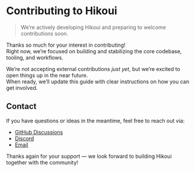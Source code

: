 # Contributing to Hikoui

> We’re actively developing Hikoui and preparing to welcome contributions soon.

Thanks so much for your interest in contributing!  
Right now, we’re focused on building and stabilizing the core codebase, tooling, and workflows.

We’re not accepting external contributions _just yet_, but we’re excited to open things up in the near future.  
When ready, we’ll update this guide with clear instructions on how you can get involved.

## Contact

If you have questions or ideas in the meantime, feel free to reach out via:

- [GitHub Discussions](https://github.com/hikoinc/hikoui/discussions)
- [Discord](https://discord.gg/HXHzYvNrfV)
- [Email](mailto:anuchit.boonsom@gmail.com)

Thanks again for your support — we look forward to building Hikoui together with the community!
